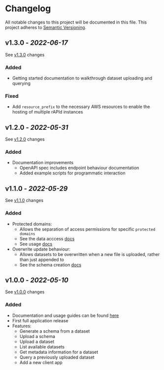 # Changelog

All notable changes to this project will be documented in this file. This project adheres
to [Semantic Versioning](https://semver.org/spec/v2.0.0.html).


## v1.3.0 - _2022-06-17_

See [v1.3.0] changes

### Added
- Getting started documentation to walkthrough dataset uploading and querying

### Fixed
- Add `resource_prefix` to the necessary AWS resources to enable the hosting of multiple rAPId instances

[v1.3.0]: https://github.com/rickyp72/randb-terragrunt-infrastructure/compare/v1.2.0...v1.3.0

## v1.2.0 - _2022-05-31_

See [v1.2.0] changes

### Added
- Documentation improvements
  - OpenAPI spec includes endpoint behaviour documentation
  - Added example scripts for programmatic interaction

[v1.2.0]: https://github.com/rickyp72/randb-terragrunt-infrastructure/compare/v1.1.0...v1.2.0

## v1.1.0 - _2022-05-29_

See [v1.1.0] changes

### Added
- Protected domains:
  - Allows the separation of access permissions for specific `protected domains`
  - See the data acccess [docs](./docs/guides/usage/data_access.md)
  - See usage [docs](./docs/guides/usage/usage.md#domain)
- Overwrite update behaviour:
  - Allows datasets to be overwritten when a new file is uploaded, rather than just appended to
  - See the schema creation [docs](./docs/guides/usage/schema_creation.md#update-behaviour)

[v1.1.0]: https://github.com/rickyp72/randb-terragrunt-infrastructure/compare/v1.0.0...v1.1.0


## v1.0.0 - _2022-05-10_

See [v1.0.0] changes

### Added
- Documentation and usage guides can be found [here](https://github.com/rickyp72/randb-terragrunt-infrastructure/tree/master/docs)
- First full application release
- Features:
  - Generate a schema from a dataset
  - Upload a schema
  - Upload a dataset
  - List available datasets
  - Get metadata information for a dataset
  - Query a previously uploaded dataset
  - Add a new client app

[Unreleased changes]: https://github.com/rickyp72/randb-terragrunt-infrastructure/compare/v1.0.0...HEAD
[v1.0.0]: https://github.com/rickyp72/randb-terragrunt-infrastructure/compare/ff60bf65...v1.0.0
